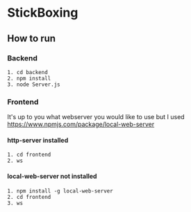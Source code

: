 # StickBoxing

## How to run

### Backend
```
1. cd backend
2. npm install
3. node Server.js
```

### Frontend
It's up to you what webserver you would like to use but I used https://www.npmjs.com/package/local-web-server

#### http-server installed
```
1. cd frontend
2. ws
```

#### local-web-server not installed
```
1. npm install -g local-web-server
2. cd frontend
3. ws
```
